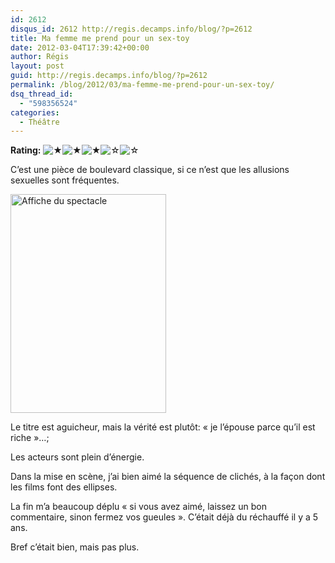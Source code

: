 ```yaml
---
id: 2612
disqus_id: 2612 http://regis.decamps.info/blog/?p=2612
title: Ma femme me prend pour un sex-toy
date: 2012-03-04T17:39:42+00:00
author: Régis
layout: post
guid: http://regis.decamps.info/blog/?p=2612
permalink: /blog/2012/03/ma-femme-me-prend-pour-un-sex-toy/
dsq_thread_id:
  - "598356524"
categories:
  - Théâtre
---
```

**Rating:** ![&#9733;](http://regis.decamps.info/blog/wp-content/plugins/xavins-review-ratings/default/star.png "3/5")![&#9733;](http://regis.decamps.info/blog/wp-content/plugins/xavins-review-ratings/default/star.png "3/5")![&#9733;](http://regis.decamps.info/blog/wp-content/plugins/xavins-review-ratings/default/star.png "3/5")![&#9734;](http://regis.decamps.info/blog/wp-content/plugins/xavins-review-ratings/default/blank_star.png "3/5")![&#9734;](http://regis.decamps.info/blog/wp-content/plugins/xavins-review-ratings/default/blank_star.png "3/5") 


  
C’est une pièce de boulevard classique, si ce n’est que les allusions sexuelles sont fréquentes.
  
[<img src="http://regis.decamps.info/blog/wp-content/uploads/2012/03/o22509-ma-femme-me-prend-pour-un-sextoy-249x350.jpg" alt="Affiche du spectacle" title="Ma femme me prend pour un sex-toy" width="249" height="350" class="alignleft size-medium wp-image-2616" srcset="http://regis.decamps.info/blog/wp-content/uploads/2012/03/o22509-ma-femme-me-prend-pour-un-sextoy-249x350.jpg 249w, http://regis.decamps.info/blog/wp-content/uploads/2012/03/o22509-ma-femme-me-prend-pour-un-sextoy-730x1024.jpg 730w, http://regis.decamps.info/blog/wp-content/uploads/2012/03/o22509-ma-femme-me-prend-pour-un-sextoy.jpg 856w" sizes="(max-width: 249px) 100vw, 249px" />](http://regis.decamps.info/blog/wp-content/uploads/2012/03/o22509-ma-femme-me-prend-pour-un-sextoy.jpg)

Le titre est aguicheur, mais la vérité est plutôt: « je l’épouse parce qu’il est riche »…;

Les acteurs sont plein d’énergie. 

Dans la mise en scène, j’ai bien aimé la séquence de clichés, à la façon dont les films font des ellipses.

La fin m’a beaucoup déplu « si vous avez aimé, laissez un bon commentaire, sinon fermez vos gueules ». C’était déjà du réchauffé il y a 5 ans. 

Bref c’était bien, mais pas plus.
